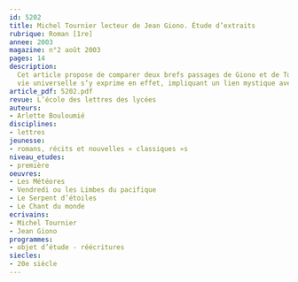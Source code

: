 ```yaml
---
id: 5202
title: Michel Tournier lecteur de Jean Giono. Étude d’extraits
rubrique: Roman [1re]
annee: 2003
magazine: n°2 août 2003
pages: 14
description: 
  Cet article propose de comparer deux brefs passages de Giono et de Tournier pour montrer la proximité de leur inspiration, notamment l’importance de la musique et de la célébration. Cette présence de la musique permet d’explorer le registre dionysiaque des deux œuvres. Un sentiment « panique » de la
  vie universelle s’y exprime en effet, impliquant un lien mystique avec la nature. Enfin, il étudie les rapports entre « Le Chant du monde » et « Les Météores », deux romans qui associent le mythe des jumeaux et le lyrisme cosmique.
article_pdf: 5202.pdf
revue: L’école des lettres des lycées
auteurs:
- Arlette Bouloumié
disciplines:
- lettres
jeunesse:
- romans, récits et nouvelles « classiques »s
niveau_etudes:
- première
oeuvres:
- Les Météores
- Vendredi ou les Limbes du pacifique
- Le Serpent d’étoiles
- Le Chant du monde
ecrivains:
- Michel Tournier
- Jean Giono
programmes:
- objet d’étude - réécritures
siecles:
- 20e siècle
---
```

